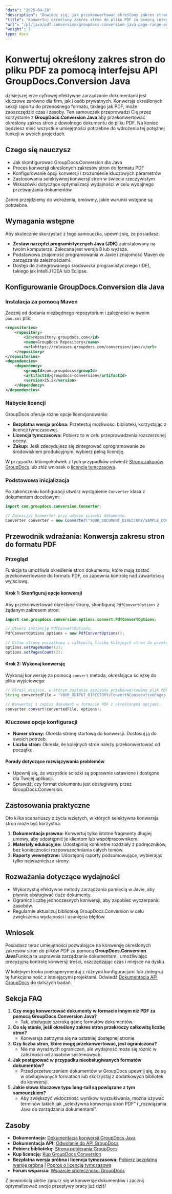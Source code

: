 ```yaml
---
"date": "2025-04-28"
"description": "Dowiedz się, jak przekonwertować określony zakres stron na plik PDF za pomocą biblioteki Java GroupDocs.Conversion. Idealne do selektywnej konwersji dokumentów i wydajnego zarządzania treścią."
"title": "Konwertuj określony zakres stron do pliku PDF za pomocą interfejsu API GroupDocs.Conversion Java"
"url": "/pl/java/pdf-conversion/groupdocs-conversion-java-page-range-pdf/"
"weight": 1
type: docs
---
```

# Konwertuj określony zakres stron do pliku PDF za pomocą interfejsu API GroupDocs.Conversion Java

dzisiejszej erze cyfrowej efektywne zarządzanie dokumentami jest kluczowe zarówno dla firm, jak i osób prywatnych. Konwersja określonych sekcji raportu do przenośnego formatu, takiego jak PDF, może zaoszczędzić czas i zasoby. Ten samouczek przeprowadzi Cię przez korzystanie z **GroupDocs.Conversion Java** aby przekonwertować określony zakres stron z dowolnego dokumentu do pliku PDF. Na koniec będziesz mieć wszystkie umiejętności potrzebne do wdrożenia tej potężnej funkcji w swoich projektach.

## Czego się nauczysz

- Jak skonfigurować GroupDocs.Conversion dla Java
- Proces konwersji określonych zakresów stron do formatu PDF
- Konfigurowanie opcji konwersji i zrozumienie kluczowych parametrów
- Zastosowania selektywnej konwersji stron w świecie rzeczywistym
- Wskazówki dotyczące optymalizacji wydajności w celu wydajnego przetwarzania dokumentów

Zanim przejdziemy do wdrożenia, omówmy, jakie warunki wstępne są potrzebne.

## Wymagania wstępne

Aby skutecznie skorzystać z tego samouczka, upewnij się, że posiadasz:

- **Zestaw narzędzi programistycznych Java (JDK)** zainstalowany na twoim komputerze. Zalecana jest wersja 8 lub wyższa.
- Podstawowa znajomość programowania w Javie i znajomość Maven do zarządzania zależnościami.
- Dostęp do zintegrowanego środowiska programistycznego (IDE), takiego jak IntelliJ IDEA lub Eclipse.

## Konfigurowanie GroupDocs.Conversion dla Java

### Instalacja za pomocą Maven

Zacznij od dodania niezbędnego repozytorium i zależności w swoim `pom.xml` plik:

```xml
<repositories>
    <repository>
        <id>repository.groupdocs.com</id>
        <name>GroupDocs Repository</name>
        <url>https://releases.groupdocs.com/conversion/java/</url>
    </repository>
</repositories>
<dependencies>
    <dependency>
        <groupId>com.groupdocs</groupId>
        <artifactId>groupdocs-conversion</artifactId>
        <version>25.2</version>
    </dependency>
</dependencies>
```

### Nabycie licencji

GroupDocs oferuje różne opcje licencjonowania:

- **Bezpłatna wersja próbna:** Przetestuj możliwości biblioteki, korzystając z licencji tymczasowej.
- **Licencja tymczasowa:** Pobierz to w celu przeprowadzenia rozszerzonej oceny.
- **Zakup:** Jeśli zdecydujesz się zintegrować oprogramowanie ze środowiskiem produkcyjnym, wybierz pełną licencję.

W przypadku któregokolwiek z tych przypadków odwiedź [Strona zakupów GroupDocs](https://purchase.groupdocs.com/buy) lub złóż wniosek o [licencja tymczasowa](https://purchase.groupdocs.com/temporary-license/).

### Podstawowa inicjalizacja

Po zakończeniu konfiguracji utwórz wystąpienie `Converter` klasa z dokumentem docelowym:

```java
import com.groupdocs.conversion.Converter;

// Zainicjuj konwerter przy użyciu ścieżki dokumentu.
Converter converter = new Converter("YOUR_DOCUMENT_DIRECTORY/SAMPLE_DOCX");
```

## Przewodnik wdrażania: Konwersja zakresu stron do formatu PDF

### Przegląd

Funkcja ta umożliwia określenie stron dokumentu, które mają zostać przekonwertowane do formatu PDF, co zapewnia kontrolę nad zawartością wyjściową.

#### Krok 1: Skonfiguruj opcje konwersji

Aby przekonwertować określone strony, skonfiguruj `PdfConvertOptions` z żądanym zakresem stron:

```java
import com.groupdocs.conversion.options.convert.PdfConvertOptions;

// Utwórz instancję PdfConvertOptions.
PdfConvertOptions options = new PdfConvertOptions();

// Ustaw stronę początkową i całkowitą liczbę kolejnych stron do przekonwertowania.
options.setPageNumber(2);
options.setPagesCount(2);
```

#### Krok 2: Wykonaj konwersję

Wykonaj konwersję za pomocą `convert` metoda, określająca ścieżkę do pliku wyjściowego:

```java
// Określ miejsce, w którym zostanie zapisany przekonwertowany plik PDF.
String convertedFile = "YOUR_OUTPUT_DIRECTORY/ConvertNConsecutivePages.pdf";

// Konwertuj i zapisz dokument w formacie PDF z określonymi opcjami.
converter.convert(convertedFile, options);
```

### Kluczowe opcje konfiguracji

- **Numer strony:** Określa stronę startową do konwersji. Dostosuj ją do swoich potrzeb.
- **Liczba stron:** Określa, ile kolejnych stron należy przekonwertować od początku.

#### Porady dotyczące rozwiązywania problemów

- Upewnij się, że wszystkie ścieżki są poprawnie ustawione i dostępne dla Twojej aplikacji.
- Sprawdź, czy format dokumentu jest obsługiwany przez GroupDocs.Conversion.

## Zastosowania praktyczne

Oto kilka scenariuszy z życia wziętych, w których selektywna konwersja stron może być korzystna:

1. **Dokumentacja prawna:** Konwertuj tylko istotne fragmenty długiej umowy, aby udostępnić je klientom lub współpracownikom.
2. **Materiały edukacyjne:** Udostępniaj konkretne rozdziały z podręczników, bez konieczności rozpowszechniania całych tomów.
3. **Raporty wewnętrzne:** Udostępnij raporty podsumowujące, wybierając tylko najważniejsze strony.

## Rozważania dotyczące wydajności

- Wykorzystuj efektywne metody zarządzania pamięcią w Javie, aby płynnie obsługiwać duże dokumenty.
- Ogranicz liczbę jednoczesnych konwersji, aby zapobiec wyczerpaniu zasobów.
- Regularnie aktualizuj bibliotekę GroupDocs.Conversion w celu zwiększenia wydajności i usunięcia błędów.

## Wniosek

Posiadasz teraz umiejętności pozwalające na konwersję określonych zakresów stron do plików PDF za pomocą **GroupDocs.Conversion Java**Funkcja ta usprawnia zarządzanie dokumentami, umożliwiając precyzyjną kontrolę konwersji treści, oszczędzając czas i miejsce na dysku.

W kolejnym kroku poeksperymentuj z różnymi konfiguracjami lub zintegruj tę funkcjonalność z istniejącymi projektami. Odwiedź [Dokumentacja API GroupDocs](https://docs.groupdocs.com/conversion/java/) do dalszych badań.

## Sekcja FAQ

1. **Czy mogę konwertować dokumenty w formacie innym niż PDF za pomocą GroupDocs.Conversion Java?**
   - Tak, obsługuje szeroką gamę formatów dokumentów.
2. **Co się stanie, jeśli określony zakres stron przekroczy całkowitą liczbę stron?**
   - Konwersja zatrzyma się na ostatniej dostępnej stronie.
3. **Czy liczba stron, które mogę przekonwertować, jest ograniczona?**
   - Nie ma wyraźnych ograniczeń, ale wydajność może się różnić w zależności od zasobów systemowych.
4. **Jak postępować w przypadku nieobsługiwanych formatów dokumentów?**
   - Przed przetworzeniem dokumentów w GroupDocs upewnij się, że są w obsługiwanych formatach lub skorzystaj z dodatkowych bibliotek do konwersji.
5. **Jakie słowa kluczowe typu long-tail są powiązane z tym samouczkiem?**
   - Aby zwiększyć widoczność wyników wyszukiwania, można używać terminów takich jak „selektywna konwersja stron PDF” i „rozwiązania Java do zarządzania dokumentami”.

## Zasoby

- **Dokumentacja:** [Dokumentacja konwersji GroupDocs Java](https://docs.groupdocs.com/conversion/java/)
- **Dokumentacja API:** [Odwołanie do API GroupDocs](https://reference.groupdocs.com/conversion/java/)
- **Pobierz bibliotekę:** [Strona pobierania GroupDocs](https://releases.groupdocs.com/conversion/java/)
- **Kup licencję:** [Kup GroupDocs Conversion](https://purchase.groupdocs.com/buy)
- **Bezpłatna wersja próbna i licencja tymczasowa:** [Pobierz bezpłatną wersję próbną](https://releases.groupdocs.com/conversion/java/) | [Poproś o licencję tymczasową](https://purchase.groupdocs.com/temporary-license/)
- **Forum wsparcia:** [Wsparcie społeczności GroupDocs](https://forum.groupdocs.com/c/conversion/10)

Z pewnością siebie zanurz się w konwersję dokumentów i zacznij optymalizować swoje przepływy pracy już dziś!